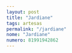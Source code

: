```yaml
---
layout: post
title: "Jardiane"
tags: artesas
permalink: "/jardiane"
nome: "Jardiane"
numero: 81991942862
---
```



  
